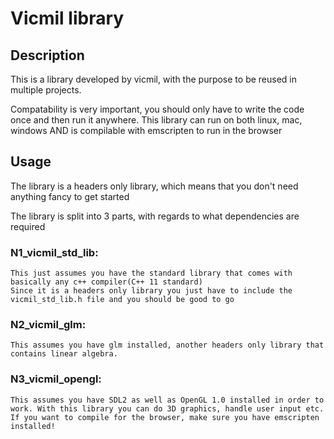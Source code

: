 # Vicmil library
## Description
This is a library developed by vicmil, with the purpose to be reused in multiple projects.

Compatability is very important, you should only have to write the code once and then run it anywhere. This library can run on both linux, mac, windows AND is compilable with emscripten to run in the browser

## Usage
The library is a headers only library, which means that you don't need anything fancy to get started

The library is split into 3 parts, with regards to what dependencies are required

### N1_vicmil_std_lib:
    This just assumes you have the standard library that comes with basically any c++ compiler(C++ 11 standard)
    Since it is a headers only library you just have to include the vicmil_std_lib.h file and you should be good to go

### N2_vicmil_glm:
    This assumes you have glm installed, another headers only library that contains linear algebra. 

### N3_vicmil_opengl:
    This assumes you have SDL2 as well as OpenGL 1.0 installed in order to work. With this library you can do 3D graphics, handle user input etc. If you want to compile for the browser, make sure you have emscripten installed!
